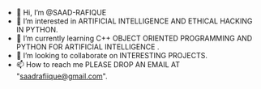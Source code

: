 - 👋 Hi, I’m @SAAD-RAFIQUE
- 👀 I’m interested in ARTIFICIAL INTELLIGENCE AND ETHICAL HACKING IN PYTHON.
- 🌱 I’m currently learning C++ OBJECT ORIENTED PROGRAMMING AND PYTHON FOR ARTIFICIAL INTELLIGENCE .
- 💞️ I’m looking to collaborate on INTERESTING PROJECTS.
- 📫 How to reach me PLEASE DROP AN EMAIL AT "saadrafiique@gmail.com".

<!---
SAAD-RAFIQUE/SAAD-RAFIQUE is a ✨ special ✨ repository because its `README.md` (this file) appears on your GitHub profile.
You can click the Preview link to take a look at your changes.
--->

